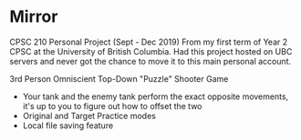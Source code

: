 # Mirror
CPSC 210 Personal Project (Sept - Dec 2019)
From my first term of Year 2 CPSC at the University of British Columbia. 
Had this project hosted on UBC servers and never got the chance to move it to this main personal account.

3rd Person Omniscient Top-Down "Puzzle" Shooter Game
- Your tank and the enemy tank perform the exact opposite movements, it's up to you to figure out how to offset the two
- Original and Target Practice modes
- Local file saving feature

